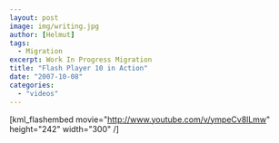 ```yaml
---
layout: post
image: img/writing.jpg
author: [Helmut]
tags:
  - Migration
excerpt: Work In Progress Migration
title: "Flash Player 10 in Action"
date: "2007-10-08"
categories: 
  - "videos"
---
```


\[kml\_flashembed movie="http://www.youtube.com/v/ympeCv8lLmw" height="242" width="300" /\]
